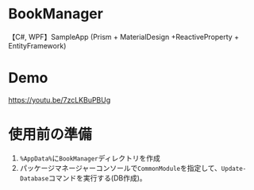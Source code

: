 # BookManager
【C#, WPF】SampleApp (Prism + MaterialDesign +ReactiveProperty + EntityFramework)

# Demo
https://youtu.be/7zcLKBuPBUg

# 使用前の準備
1. `%AppData%`に`BookManager`ディレクトリを作成
2. パッケージマネージャーコンソールで`CommonModule`を指定して、`Update-Database`コマンドを実行する(DB作成)。
